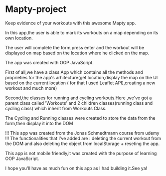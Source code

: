# Mapty-project
Keep evidence of your workouts with this awesome Mapty app.


In this app,the user is able to mark its workouts on a map depending on its own location.

The user will complete the form,press enter and the workout will be displayed on map based on the location where he clicked on the map.

The app was created with OOP JavaScript.

First of all,we have a class App which contains all the methods and proprieties for the app's arhitecture(get location,display the map on the UI based on the current location ( for that I used Leaflet API),creating a new workout and much more)

Second,the classes for running and cycling workouts.Here ,we've got a parent class called 'Workouts' and 2 children classes(running class and cycling class) which inherit from Workouts Class.

The Cycling and Running classes were created to store the data from the form,then display it into the DOM

!!! This app was created from the Jonas Schmedtmann course from udemy !!! The functionalities that I've added are : deleting the current workout from the DOM and also deleting the object from localStorage + reseting the app.

This app is not mobile friendly,it was created with the purpose of learning OOP JavaScript.

I hope you'll have as much fun on this app as I had building it.See ya!
